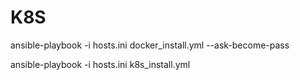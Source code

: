 # K8S

ansible-playbook -i hosts.ini docker_install.yml --ask-become-pass

ansible-playbook -i hosts.ini k8s_install.yml

